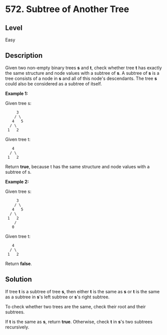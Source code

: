 # 572. Subtree of Another Tree
## Level
Easy

## Description
Given two non-empty binary trees **s** and **t**, check whether tree **t** has exactly the same structure and node values with a subtree of **s**. A subtree of **s** is a tree consists of a node in **s** and all of this node's descendants. The tree **s** could also be considered as a subtree of itself.

**Example 1:**

Given tree s:
```
     3
    / \
   4   5
  / \
 1   2
```
Given tree t:
```
   4 
  / \
 1   2
```
Return **true**, because t has the same structure and node values with a subtree of s.

**Example 2:**

Given tree s:
```
     3
    / \
   4   5
  / \
 1   2
    /
   0
```
Given tree t:
```
   4
  / \
 1   2
```
Return **false**.

## Solution
If tree **t** is a subtree of tree **s**, then either **t** is the same as **s** or **t** is the same as a subtree in **s**'s left subtree or **s**'s right subtree.

To check whether two trees are the same, check their root and their subtrees.

If **t** is the same as **s**, return **true**. Otherwise, check **t** in **s**'s two subtrees recursively.
